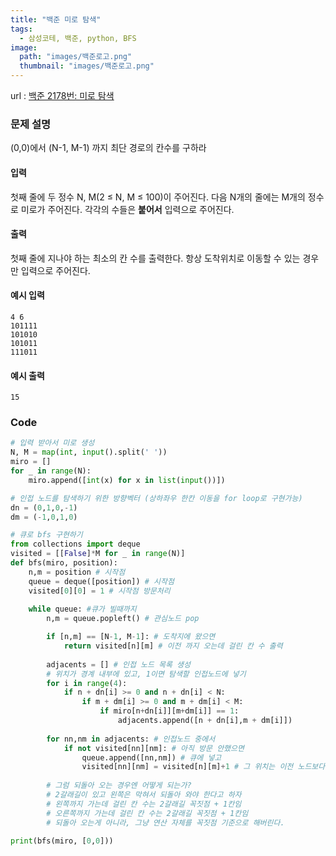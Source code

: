```yaml
---
title: "백준 미로 탐색"
tags:
  - 삼성코테, 백준, python, BFS
image:
  path: "images/백준로고.png"
  thumbnail: "images/백준로고.png"
---
```

url : [백준 2178번: 미로 탐색](https://www.acmicpc.net/problem/2178)
### 문제 설명
(0,0)에서 (N-1, M-1) 까지 최단 경로의 칸수를 구하라
#### 입력

첫째 줄에 두 정수 N, M(2 ≤ N, M ≤ 100)이 주어진다. 다음 N개의 줄에는 M개의 정수로 미로가 주어진다. 각각의 수들은 **붙어서** 입력으로 주어진다.

#### 출력

첫째 줄에 지나야 하는 최소의 칸 수를 출력한다. 항상 도착위치로 이동할 수 있는 경우만 입력으로 주어진다.

#### 예시 입력
	4 6
	101111
	101010
	101011
	111011

#### 예시 출력
	15


### Code
```python
# 입력 받아서 미로 생성
N, M = map(int, input().split(' '))
miro = []
for _ in range(N):
	miro.append([int(x) for x in list(input())])

# 인접 노드를 탐색하기 위한 방향벡터 (상하좌우 한칸 이동을 for loop로 구현가능)
dn = (0,1,0,-1)
dm = (-1,0,1,0)

# 큐로 bfs 구현하기
from collections import deque
visited = [[False]*M for _ in range(N)]
def bfs(miro, position):
	n,m = position # 시작점
	queue = deque([position]) # 시작점
	visited[0][0] = 1 # 시작점 방문처리
	
	while queue: #큐가 빌때까지
		n,m = queue.popleft() # 관심노드 pop

		if [n,m] == [N-1, M-1]: # 도착지에 왔으면		
			return visited[n][m] # 이전 까지 오는데 걸린 칸 수 출력
		
		adjacents = [] # 인접 노드 목록 생성
		# 위치가 경계 내부에 있고, 1이면 탐색할 인접노드에 넣기
		for i in range(4):
			if n + dn[i] >= 0 and n + dn[i] < N:
				if m + dm[i] >= 0 and m + dm[i] < M:
					if miro[n+dn[i]][m+dm[i]] == 1:
						adjacents.append([n + dn[i],m + dm[i]])
		
		for nn,nm in adjacents: # 인접노드 중에서
			if not visited[nn][nm]: # 아직 방문 안했으면
				queue.append([nn,nm]) # 큐에 넣고
				visited[nn][nm] = visited[n][m]+1 # 그 위치는 이전 노드보다 한칸 움직였으니 1 더해주기
		
		# 그럼 되돌아 오는 경우엔 어떻게 되는가?
		# 2갈래길이 있고 왼쪽은 막혀서 되돌아 와야 한다고 하자
		# 왼쪽까지 가는데 걸린 칸 수는 2갈래길 꼭짓점 + 1칸임
		# 오른쪽까지 가는데 걸린 칸 수는 2갈래길 꼭짓점 + 1칸임
		# 되돌아 오는게 아니라, 그냥 연산 자체를 꼭짓점 기준으로 해버린다.

print(bfs(miro, [0,0]))
```
